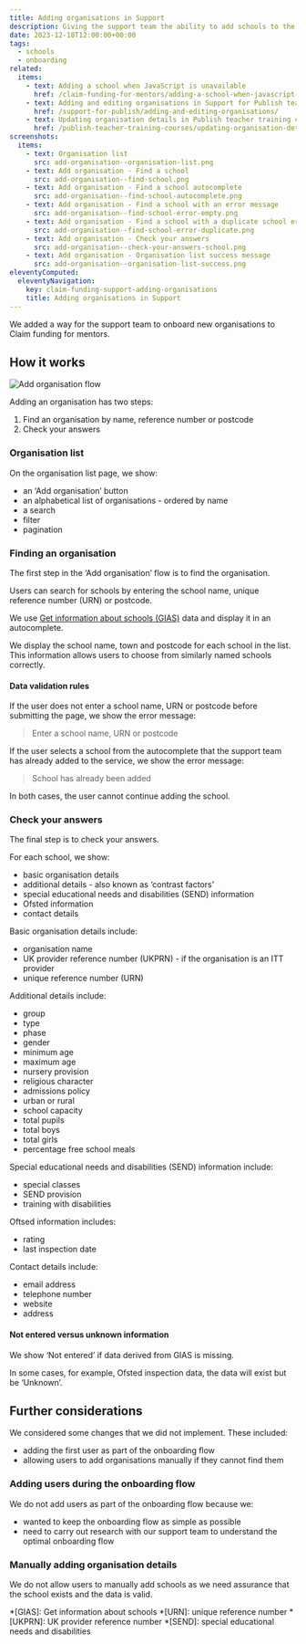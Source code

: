 ```yaml
---
title: Adding organisations in Support
description: Giving the support team the ability to add schools to the service
date: 2023-12-18T12:00:00+00:00
tags:
  - schools
  - onboarding
related:
  items:
    - text: Adding a school when JavaScript is unavailable
      href: /claim-funding-for-mentors/adding-a-school-when-javascript-is-unavailable/
    - text: Adding and editing organisations in Support for Publish teacher training courses
      href: /support-for-publish/adding-and-editing-organisations/
    - text: Updating organisation details in Publish teacher training courses
      href: /publish-teacher-training-courses/updating-organisation-details/
screenshots:
  items:
    - text: Organisation list
      src: add-organisation--organisation-list.png
    - text: Add organisation - Find a school
      src: add-organisation--find-school.png
    - text: Add organisation - Find a school autocomplete
      src: add-organisation--find-school-autocomplete.png
    - text: Add organisation - Find a school with an error message
      src: add-organisation--find-school-error-empty.png
    - text: Add organisation - Find a school with a duplicate school error message
      src: add-organisation--find-school-error-duplicate.png
    - text: Add organisation - Check your answers
      src: add-organisation--check-your-answers-school.png
    - text: Add organisation - Organisation list success message
      src: add-organisation--organisation-list-success.png
eleventyComputed:
  eleventyNavigation:
    key: claim-funding-support-adding-organisations
    title: Adding organisations in Support
---
```


We added a way for the support team to onboard new organisations to Claim funding for mentors.

## How it works

![Add organisation flow](add-organisation--flow.png "Add organisation flow")

Adding an organisation has two steps:

1. Find an organisation by name, reference number or postcode
2. Check your answers

### Organisation list

On the organisation list page, we show:

- an ‘Add organisation’ button
- an alphabetical list of organisations - ordered by name
- a search
- filter
- pagination

### Finding an organisation

The first step in the ‘Add organisation’ flow is to find the organisation.

Users can search for schools by entering the school name, unique reference number (URN) or postcode.

We use [Get information about schools (GIAS)](https://www.get-information-schools.service.gov.uk/) data and display it in an autocomplete.

We display the school name, town and postcode for each school in the list. This information allows users to choose from similarly named schools correctly.

#### Data validation rules

If the user does not enter a school name, URN or postcode before submitting the page, we show the error message:

> Enter a school name, URN or postcode

If the user selects a school from the autocomplete that the support team has already added to the service, we show the error message:

> School has already been added

In both cases, the user cannot continue adding the school.

### Check your answers

The final step is to check your answers.

For each school, we show:

- basic organisation details
- additional details - also known as ‘contrast factors’
- special educational needs and disabilities (SEND) information
- Ofsted information
- contact details

Basic organisation details include:

- organisation name
- UK provider reference number (UKPRN) - if the organisation is an ITT provider
- unique reference number (URN)

Additional details include:

- group
- type
- phase
- gender
- minimum age
- maximum age
- nursery provision
- religious character
- admissions policy
- urban or rural
- school capacity
- total pupils
- total boys
- total girls
- percentage free school meals

Special educational needs and disabilities (SEND) information include:

- special classes
- SEND provision
- training with disabilities

Oftsed information includes:

- rating
- last inspection date

Contact details include:

- email address
- telephone number
- website
- address

#### Not entered versus unknown information

We show ‘Not entered’ if data derived from GIAS is missing.

In some cases, for example, Ofsted inspection data, the data will exist but be ‘Unknown’.

## Further considerations

We considered some changes that we did not implement. These included:

- adding the first user as part of the onboarding flow
- allowing users to add organisations manually if they cannot find them

### Adding users during the onboarding flow

We do not add users as part of the onboarding flow because we:

- wanted to keep the onboarding flow as simple as possible
- need to carry out research with our support team to understand the optimal onboarding flow

### Manually adding organisation details

We do not allow users to manually add schools as we need assurance that the school exists and the data is valid.

*[GIAS]: Get information about schools
*[URN]: unique reference number
*[UKPRN]: UK provider reference number
*[SEND]: special educational needs and disabilities
